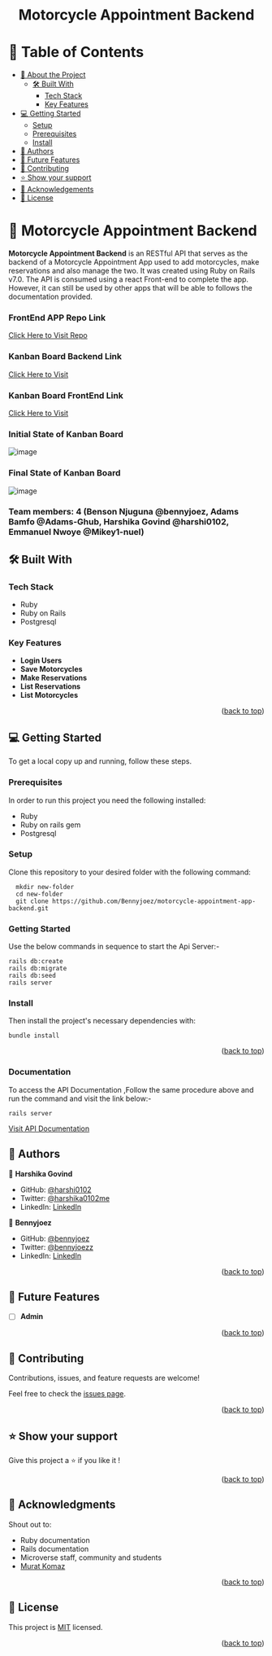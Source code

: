 <a name="readme-top"></a>

<div align="center">

  <h1><b>Motorcycle Appointment Backend</b></h1>

</div>

# 📗 Table of Contents

- [📖 About the Project](#about-project)
  - [🛠 Built With](#built-with)
    - [Tech Stack](#tech-stack)
    - [Key Features](#key-features)
- [💻 Getting Started](#getting-started)
  - [Setup](#setup)
  - [Prerequisites](#prerequisites)
  - [Install](#install)
- [👥 Authors](#authors)
- [🔭 Future Features](#future-features)
- [🤝 Contributing](#contributing)
- [⭐️ Show your support](#support)
- [🙏 Acknowledgements](#acknowledgements)
- [📝 License](#license)

<!-- PROJECT DESCRIPTION -->

# 📖 Motorcycle Appointment Backend <a name="about-project"></a>

**Motorcycle Appointment Backend** is an RESTful API that serves as the backend of a Motorcycle Appointment App used to add motorcycles, make reservations and also manage the two. It was created using Ruby on Rails v7.0. The API is consumed using a react Front-end to complete the app. However, it can still be used by other apps that will be able to follows the documentation provided.

### FrontEnd APP Repo Link

[Click Here to Visit Repo](https://github.com/Bennyjoez/motorcycle-appointment-app-front-end)

### Kanban Board Backend Link
[Click Here to Visit](https://github.com/Bennyjoez/motorcycle-appointment-app-backend/projects/1)
### Kanban Board FrontEnd Link
[Click Here to Visit](https://github.com/Bennyjoez/motorcycle-appointment-app-front-end/projects/1)
### Initial State of Kanban Board
![image](https://github.com/Bennyjoez/motorcycle-appointment-app-backend/assets/108334376/8f639885-944a-4cf3-84c3-4a542f6b1af6)
### Final State of Kanban Board
![image](https://github.com/Bennyjoez/motorcycle-appointment-app-backend/assets/108334376/06ed7888-0781-4217-ad4b-7ec7213c72b1)

### Team members: 4 (Benson Njuguna @bennyjoez, Adams Bamfo @Adams-Ghub, Harshika Govind @harshi0102, Emmanuel Nwoye @Mikey1-nuel)

## 🛠 Built With <a name="built-with"></a>

### Tech Stack <a name="tech-stack"></a>

- Ruby
- Ruby on Rails
- Postgresql

<!-- Features -->

### Key Features <a name="key-features"></a>

- **Login Users**
- **Save Motorcycles**
- **Make Reservations**
- **List Reservations**
- **List Motorcycles**

<p align="right">(<a href="#readme-top">back to top</a>)</p>

<!-- GETTING STARTED -->

## 💻 Getting Started <a name="getting-started"></a>

To get a local copy up and running, follow these steps.

### Prerequisites

In order to run this project you need the following installed:

- Ruby
- Ruby on rails gem
- Postgresql

### Setup

Clone this repository to your desired folder with the following command:

```ssh
  mkdir new-folder
  cd new-folder
  git clone https://github.com/Bennyjoez/motorcycle-appointment-app-backend.git
```

### Getting Started

Use the below commands in sequence to start the Api Server:-

```ssh
rails db:create
rails db:migrate
rails db:seed
rails server
```

### Install

Then install the project's necessary dependencies with:

`bundle install`

<p align="right">(<a href="#readme-top">back to top</a>)</p>

### Documentation

To access the API Documentation ,Follow the same procedure above and run the command and visit the link below:-

```ssh
rails server
```

[Visit API Documentation](http://localhost:3000/api-docs)

<!-- AUTHORS -->

## 👥 Authors <a name="authors"></a>

👤 **‌‌‌Harshika Govind**

- GitHub: [@harshi0102](https://github.com/harshi0102)
- Twitter: [@harshika0102me](https://twitter.com/harshika0102me)
- LinkedIn: [LinkedIn](https://www.linkedin.com/in/harshikagovind/)

👤 **Bennyjoez**

- GitHub: [@bennyjoez](https://github.com/Bennyjoez)
- Twitter: [@bennyjoezz](https://twitter.com/bennyjoezz)
- LinkedIn: [LinkedIn](https://www.linkedin.com/in/bennyjoez/)

<p align="right">(<a href="#readme-top">back to top</a>)</p>

<!-- FUTURE FEATURES -->

## 🔭 Future Features <a name="future-features"></a>

- [ ] **Admin**

<p align="right">(<a href="#readme-top">back to top</a>)</p>

<!-- CONTRIBUTING -->

## 🤝 Contributing <a name="contributing"></a>

Contributions, issues, and feature requests are welcome!

Feel free to check the [issues page](https://github.com/Bennyjoez/motorcycle-appointment-app-backend/issues).

<p align="right">(<a href="#readme-top">back to top</a>)</p>

<!-- SUPPORT -->

## ⭐️ Show your support <a name="support"></a>

Give this project a ⭐️ if you like it !

<p align="right">(<a href="#readme-top">back to top</a>)</p>

<!-- ACKNOWLEDGEMENTS -->

## 🙏 Acknowledgments <a name="acknowledgements"></a>

Shout out to:

- Ruby documentation
- Rails documentation
- Microverse staff, community and students
- [Murat Komaz](https://www.behance.net/muratk)

<p align="right">(<a href="#readme-top">back to top</a>)</p>

<!-- LICENSE -->

## 📝 License <a name="license"></a>

This project is [MIT](https://github.com/Bennyjoez/motorcycle-appointment-app-backend/blob/5397cf85bf18a3561e0c30a9d14402d16b9933d3/LICENSE.md) licensed.

<p align="right">(<a href="#readme-top">back to top</a>)</p>
